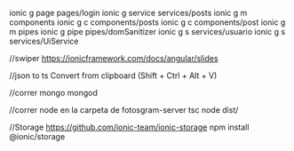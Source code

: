 ionic g page pages/login
 ionic g service services/posts
 ionic g m components
 ionic g c components/posts
 ionic g c components/post
 ionic g m pipes
 ionic g pipe pipes/domSanitizer
 ionic g s services/usuario
 ionic g s services/UiService

//swiper
    https://ionicframework.com/docs/angular/slides  

//json to ts
 Convert from clipboard (Shift + Ctrl + Alt + V)


//correr mongo
mongod

//correr node en la carpeta de fotosgram-server
 tsc
 node dist/

 //Storage
 https://github.com/ionic-team/ionic-storage
 npm install @ionic/storage

